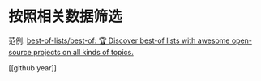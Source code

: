 # 按照相关数据筛选
范例: [best-of-lists/best-of: 🏆 Discover best-of lists with awesome open-source projects on all kinds of topics.](https://github.com/best-of-lists/best-of)

[[github year]]